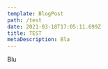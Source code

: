 ```yaml
---
template: BlogPost
path: /test
date: 2021-03-18T17:05:11.699Z
title: TEST
metaDescription: Bla
---
```

Blu
